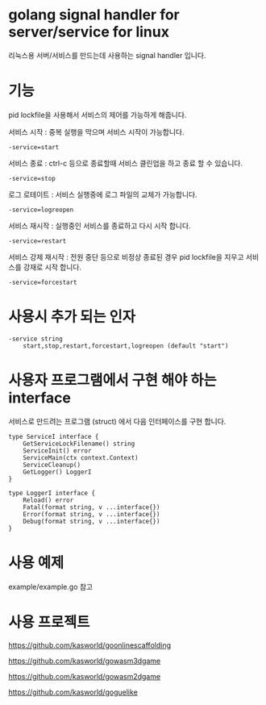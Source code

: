 # golang signal handler for server/service for linux   

리눅스용 서버/서비스를 만드는데 사용하는 signal handler 입니다. 

# 기능 

pid lockfile을 사용해서 서비스의 제어를 가능하게 해줍니다. 

서비스 시작 : 중복 실행을 막으며 서비스 시작이 가능합니다. 

    -service=start 

서비스 종료 : ctrl-c 등으로 종료할때 서비스 클린업을 하고 종료 할 수 있습니다. 

    -service=stop


로그 로테이트 : 서비스 실행중에 로그 파일의 교체가 가능합니다. 

    -service=logreopen


서비스 재시작 : 실행중인 서비스를 종료하고 다시 시작 합니다. 

    -service=restart 

서비스 강제 재시작 : 전원 중단 등으로 비정상 종료된 경우 pid lockfile을 지우고 서비스를 강재로 시작 합니다. 

    -service=forcestart


# 사용시 추가 되는 인자 

    -service string
    	start,stop,restart,forcestart,logreopen (default "start")

# 사용자 프로그램에서 구현 해야 하는 interface

서비스로 만드려는 프로그램 (struct) 에서 다음 인터페이스를 구현 합니다. 

    type ServiceI interface {
        GetServiceLockFilename() string
        ServiceInit() error
        ServiceMain(ctx context.Context)
        ServiceCleanup()
        GetLogger() LoggerI
    }

    type LoggerI interface {
        Reload() error
        Fatal(format string, v ...interface{})
        Error(format string, v ...interface{})
        Debug(format string, v ...interface{})
    }

# 사용 예제 

example/example.go 참고 

# 사용 프로젝트 

https://github.com/kasworld/goonlinescaffolding

https://github.com/kasworld/gowasm3dgame

https://github.com/kasworld/gowasm2dgame

https://github.com/kasworld/goguelike

